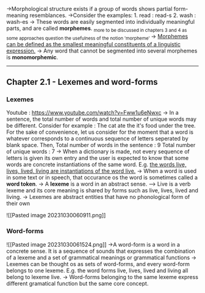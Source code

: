 ->Morphological structure exists if a group of words shows partial form-meaning resemblances. 
->Consider the examples:
	1. read : read-s
	2. wash : wash-es
-> These words are easily segmented into individually meaningful parts, and are called **morphemes**. <sub>more to be discussed in chapters 3 and 4 as some approaches question the usefulness of the notion 'morpheme' </sub>
-> <u>Morphemes can be defined as the smallest meaningful constituents of a linguistic expression.</u>
-> Any word that cannot be segmented into several morphemes is **monomorphemic**.


________
## Chapter 2.1 - Lexemes and word-forms
### Lexemes
Youtube : https://www.youtube.com/watch?v=Fww1u6eNwxc
-> In a sentence, the total number of words and total number of unique words may be different. Consider for example :
	The cat ate the it's food under the tree.
For the sake of convenience, let us consider for the moment that a word is whatever corresponds to a continuous sequence of letters seperated by blank space. Then,
	Total number of words in the sentence : 9
	Total number of unique words : 7
-> When a dictionary is made, not every sequence of letters is given its own entry and the user is expected to know that some words are concrete instantiations of the same word. E.g. <u>the words live, lives, lived, living are instantiations of the word live.</u>
-> When a word is used in some text or in speech, that occurance os the word is sometimes called a **word token**.
-> A **lexeme** is a word in an abstract sense.
--> Live is a verb lexeme and its core meaning is shared by forms such as live, lives, lived and living.
-> Lexemes are abstract entities that have no phonological form of their own

![[Pasted image 20231030060911.png]]

### Word-forms
![[Pasted image 20231030061524.png]]
->A word-form is a word in a concrete sense. It is a sequence of sounds that expresses the combination of a lexeme and a set of grammatical meanings or grammatical functions
-> Lexemes can be thought os as sets of word-forms, and every word-form belongs to one lexeme.  E.g. the word forms live, lives, lived and living all belong to lexeme live.
-> Word-forms belonging to the same lexeme express different gramatical function but the same core concept.
